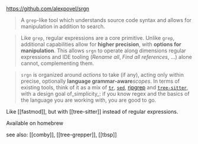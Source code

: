 https://github.com/alexpovel/srgn

> A `grep`-like tool which understands source code syntax and allows for manipulation in addition to search.

> Like `grep`, regular expressions are a core primitive. Unlike `grep`, additional capabilities allow for **higher precision**, with **options for manipulation**. This allows `srgn` to operate along dimensions regular expressions and IDE tooling (_Rename all_, _Find all references_, ...) alone cannot, complementing them.

> `srgn` is organized around _actions_ to take (if any), acting only within precise, optionally **language grammar-aware**_scopes_. In terms of existing tools, think of it as a mix of [`tr`](https://www.gnu.org/software/coreutils/manual/html_node/tr-invocation.html#tr-invocation), [`sed`](https://www.gnu.org/software/sed/), [ripgrep](https://github.com/BurntSushi/ripgrep) and [`tree-sitter`](https://tree-sitter.github.io/tree-sitter/), with a design goal of_simplicity_: if you know regex and the basics of the language you are working with, you are good to go.

Like [[fastmod]], but with [[tree-sitter]] instead of regular expressions.

Available on homebrew

see also: [[comby]], [[tree-grepper]], [[tbsp]]